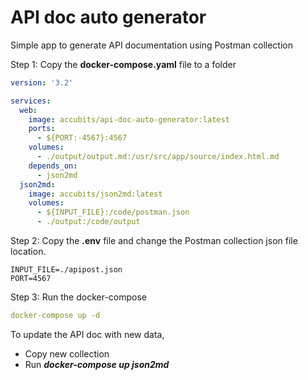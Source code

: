 # API doc auto generator
Simple app to generate API documentation using Postman collection


Step 1:
Copy the **docker-compose.yaml** file to a folder
```yml
version: '3.2'

services:
  web:
    image: accubits/api-doc-auto-generator:latest
    ports:
      - ${PORT:-4567}:4567
    volumes:
      - ./output/output.md:/usr/src/app/source/index.html.md
    depends_on:
      - json2md
  json2md:
    image: accubits/json2md:latest
    volumes:
      - ${INPUT_FILE}:/code/postman.json
      - ./output:/code/output
```

Step 2:
Copy the **.env** file and change the Postman collection json file location.
```
INPUT_FILE=./apipost.json
PORT=4567
```

Step 3:
Run the docker-compose

```yaml
docker-compose up -d
```

To update the API doc with new data,
- Copy new collection
- Run ***docker-compose up json2md***